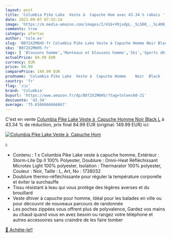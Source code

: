 ```yaml
---
layout: post
title: 'Columbia Pike Lake  Veste à  Capuche Hom avec 43.34 % rabais '
date: 2021-09-07 07:55:14
image: 'https://m.media-amazon.com/images/I/416+V0jxdpL._SL500_._SL400_.jpg'
comments: true
category: ofertas
author: 'tole.es'
slug: 'B072X2M6H5-fr Columbia Pike Lake Veste à Capuche Homme Noir Black L'
sku: 'B072X2M6H5-fr'
tags: [ 'Blousons homme','Manteaux et blousons homme','Ski','Sports dhiver','Sports et Loisirs','Vestes de ski homme','Vêtements','Vêtements de ski','Vêtements de ski homme','Vêtements et équipement de sport','Vêtements homme','columbia', ]
actualPrice: 84.99 EUR
currency: EUR
price: 84.99
comparePrice: 149.99 EUR
prodname: 'Columbia Pike Lake  Veste à  Capuche Homme    Noir  Black   L'
country: 'fr'
flag: '🇫🇷'
brand: 'Columbia'
buyurl: 'https://www.amazon.fr/dp/B072X2M6H5/?tag=tolees0d-21'
descuento: '43.34'
average: '75.6566666666667'
---
```


C'est en vente [Columbia Pike Lake  Veste à  Capuche Homme    Noir  Black   L](https://www.amazon.fr/dp/B072X2M6H5/?tag=tolees0d-21)  à  43.34 % de réduction, prix final  84.99 EUR (original: 149.99 EUR) ici:

[![Columbia Pike Lake  Veste à  Capuche Hom](https://m.media-amazon.com/images/I/416+V0jxdpL._SL500_._SL400_.jpg)](https://www.amazon.fr/dp/B072X2M6H5/?tag=tolees0d-21)

ℹ️:

- Contenu : 1 x Columbia Pike Lake veste à capuche homme, Extérieur : Storm-Lite Dp II 100% Polyester, Doublure : Omni-Heat Réfléchissant Microtex Light 100% polyester, Isolation : Thermarator 100% polyester, Couleur : Noir, Taille : L, Art, No : 1738032
- Doublure thermo-réfléchissante pour réguler la température corporelle et éviter la surchauffe
- Tissu résistant à leau qui vous protège des légères averses et du brouillard
- Veste dhiver à capuche pour homme, Idéal pour les balades en ville ou pour découvrir de nouveaux parcours de randonnée
- Les poches zippées vous offrent plus de polyvalence, Gardez vos mains au chaud quand vous en avez besoin ou rangez votre téléphone et autres accessoires sans craindre de les faire tomber

[🛒 Achète-le!!](https://www.amazon.fr/dp/B072X2M6H5/?tag=tolees0d-21)

